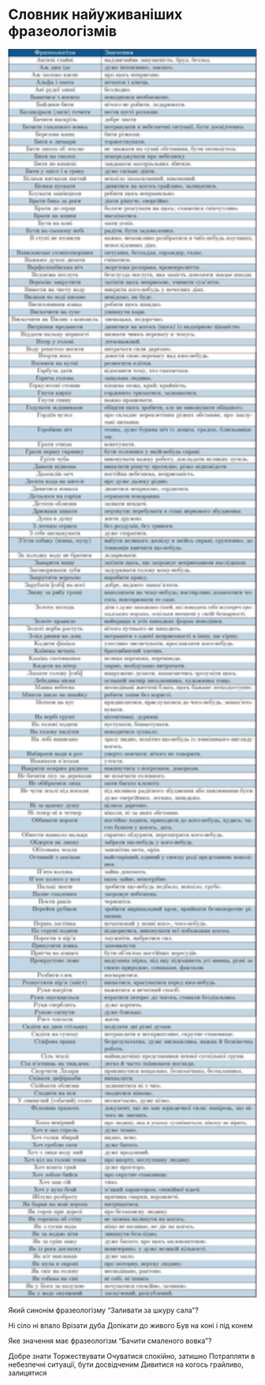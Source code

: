 # Словник найуживаніших фразеологізмів

<div class="center">
<img src="../pics/3/frazz.jpg" width="780px" class="center"/>
</div>


<quiz correctLabel="correct" incorrectLabel="incorrect" checkLabel="check">
    <question text="">
        <p>Який синонім фразеологізму “Заливати за шкуру сала”?</p>
        <answer>Ні сіло ні впало</answer>
        <answer>Врізати дуба</answer>
        <answer correct>Допікати до живого</answer>
        <answer>Був на коні і під конем</answer>
    </question>
</quiz>


<quiz correctLabel="correct" incorrectLabel="incorrect" checkLabel="check">
    <question text="">
        <p>Яке значення має фразеологізм “Бачити смаленого вовка”?</p>
        <answer>Добре знати</answer>
        <answer>Торжествувати</answer>
        <answer>Очуватися спокiйно, затишно</answer>
        <answer correct>Потрапляти в небезпечнi ситуацiї, бути досвiдченим</answer>
        <answer>Дивитися на когось грайливо, залицятися</answer>
    </question>
</quiz>